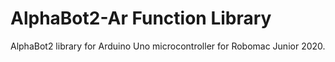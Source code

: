 # AlphaBot2-Ar Function Library
AlphaBot2 library for Arduino Uno microcontroller for Robomac Junior 2020.
